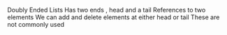 Doubly Ended Lists
Has two ends , head and a tail
References to two elements
We can add and delete elements at either head or tail
These are not commonly used
